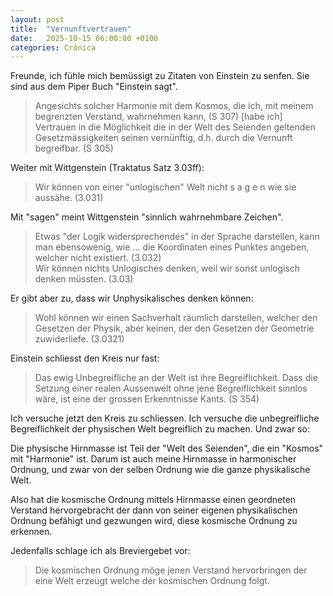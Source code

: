 ```yaml
---
layout: post
title:  "Vernunftvertrauen"
date:   2025-10-15 06:00:00 +0100
categories: Crônica
---
```

Freunde, ich fühle mich bemüssigt zu Zitaten von Einstein zu senfen. Sie sind aus dem Piper Buch "Einstein sagt".

> Angesichts solcher Harmonie mit dem Kosmos, die ich, mit meinem begrenzten Verstand, wahrnehmen kann, (S 307) [habe ich]  
> Vertrauen in die Möglichkeit die in der Welt des Seienden geltenden Gesetzmässigkeiten seinen vernünftig, d.h. durch die Vernunft begreifbar. (S 305)

Weiter mit Wittgenstein (Traktatus Satz 3.03ff):

> Wir können von einer "unlogischen" Welt nicht s a g e n wie sie aussähe. (3.031)

Mit "sagen" meint Wittgenstein "sinnlich wahrnehmbare Zeichen".

> Etwas "der Logik widersprechendes" in der Sprache darstellen, kann man ebensowenig, wie ... die Koordinaten eines Punktes angeben, welcher nicht existiert. (3.032)  
> Wir können nichts Unlogisches denken, weil wir sonst unlogisch denken müssten. (3.03)

Er gibt aber zu, dass wir Unphysikalisches denken können:

> Wohl können wir einen Sachverhalt räumlich darstellen, welcher den Gesetzen der Physik, aber keinen, der den Gesetzen der Geometrie zuwiderliefe. (3.0321)

Einstein schliesst den Kreis nur fast:

> Das ewig Unbegreifliche an der Welt ist ihre Begreiflichkeit. Dass die Setzung einer realen Aussenwelt ohne jene Begreiflichkeit sinnlos wäre, ist eine der grossen Erkenntnisse Kants. (S 354)

Ich versuche jetzt den Kreis zu schliessen. Ich versuche die unbegreifliche Begreiflichkeit der physischen Welt begreiflich zu machen. Und zwar so:

Die physische Hirnmasse ist Teil der "Welt des Seienden", die ein "Kosmos" mit "Harmonie" ist. Darum ist auch meine Hirnmasse in harmonischer Ordnung, und zwar von der selben Ordnung wie die ganze physikalische Welt.

Also hat die kosmische Ordnung mittels Hirnmasse einen geordneten Verstand hervorgebracht der dann von seiner eigenen physikalischen Ordnung befähigt und gezwungen wird, diese kosmische Ordnung zu erkennen.

Jedenfalls schlage ich als Breviergebet vor:

> Die kosmischen Ordnung möge jenen Verstand hervorbringen der eine Welt erzeugt welche der kosmischen Ordnung folgt.
